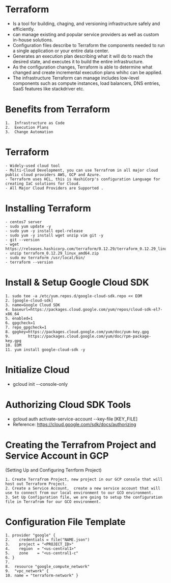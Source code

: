 # Terraform 
- Is a tool for building, chaging, and versioning infrastructure safely and efficiently. 
- can manage existing and popular service providers as well as custom in-house solutions.
- Configuration files describe to Terraform the components needed to run a single application or your entire data center.
- Generates an execution plan describing what it will do to reach the desired state, and executes it to build the entire infrastructure. 
- As the configuration changes, Terraform is able to determine what changed and create incremental execution plans whihc can be applied. 
- The infrastructure Terraform can manage includes low-level components such as compute instances, load balancers, DNS entries, SaaS features like stackdriver etc.
# Benefits from Terraform
    1.  Infrastructure as Code
    2.  Execution Plans
    3.  Change Automation

#  Terraform 
    - Widely-used cloud tool 
    - Multi-Cloud Development, you can use Terrafrom in all major cloud public cloud providers AWS, GCP and Azure.
    - Terraform uses HCL, this is HashiCorp's configuration Language for creating IaC solutions for Cloud. 
    - All Major Cloud Providers are Supported .

# Installing Terraform 
    - centos7 server 
    - sudo yum update -y 
    - sudo yum -y install epel-release
	- sudo yum -y install wget unzip vim git -y
	- git --version
	- wget https://releases.hashicorp.com/terraform/0.12.29/terraform_0.12.29_linux_amd64.zip
	- unzip terraform_0.12.29_linux_amd64.zip
    - sudo mv terraform /usr/local/bin/
	- terraform --version

# Install & Setup Google Cloud SDK

    1. sudo tee -a /etc/yum.repos.d/google-cloud-sdk.repo << EOM
    2. [google-cloud-sdk]
    3. name=Google Cloud SDK
    4. baseurl=https://packages.cloud.google.com/yum/repos/cloud-sdk-el7-x86_64
    5. enabled=1
    6. gpgcheck=1
    7. repo_gpgcheck=1
    8. gpgkey=https://packages.cloud.google.com/yum/doc/yum-key.gpg
    9.        https://packages.cloud.google.com/yum/doc/rpm-package-key.gpg
    10. EOM
    11. yum install google-cloud-sdk -y

 # Initialize Cloud 
- gcloud init --console-only
 # Authorizing Cloud SDK Tools
 - gcloud auth activate-service-account --key-file [KEY_FILE]
 - Reference: https://cloud.google.com/sdk/docs/authorizing

 # Creating the Terrafrom Project and Service Account in GCP
 (Setting Up and Configuring Terrform Project)

    1. Create Terrafrom Project, new project in our GCP console that will host out Terraform Project.
    2. Create a Service Account,  create a new service account that will use to connect from our local environment to our GCO environment. 
    3. Set Up Configuration file, we are going to setup the configuration file in Terrafrom for our GCO environment.

 # Configuration File Template

    1. provider "google" {
    2.    credentials = file("NAME.json")
    3.    project = "<PROJECT_ID>"
    4.    region  = "<us-central1>"
    5.    zone    = "<us-central1-c"
    6. }
    7. 
    8.  resource "google_compute_network"
    9.  "vpc_network" {
    10. name = "terraform-network" }
        
